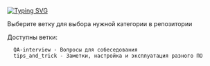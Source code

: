[![Typing SVG](https://readme-typing-svg.herokuapp.com?color=%2336BCF7&lines=Добро+пожаловать+друг)](https://git.io/typing-svg)


Выберите ветку для выбора нужной категории в репозитории

Доступны ветки: 

      QA-interview - Вопросы для собеседования
      tips_and_trick - Заметки, настройка и эксплуатация разного ПО
